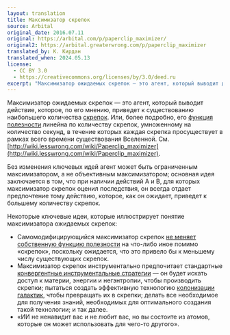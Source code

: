 ```yaml
---
layout: translation
title: Максимизатор скрепок
source: Arbital
original_date: 2016.07.11
original: https://arbital.com/p/paperclip_maximizer/
original2: https://arbital.greaterwrong.com/p/paperclip_maximizer
translated_by: К. Кирдан
translated_when: 2024.05.13
license:
  - CC BY 3.0
  - https://creativecommons.org/licenses/by/3.0/deed.ru
excerpt: "Максимизатор ожидаемых скрепок — это агент, который выводит действие, которое, по его мнению, приведет к существованию наибольшего количества скрепок. Или, более подробно, его функция полезности линейна по количеству скрепок, умноженному на количество секунд, в течение которых каждая скрепка просуществует в рамках всего времени существования Вселенной."
---
```

Максимизатор ожидаемых скрепок — это агент, который выводит действие, которое, по его мнению, приведет к существованию наибольшего количества [скрепок](https://arbital.com/p/paperclip/). Или, более подробно, его [функция полезности](https://arbital.com/p/value_alignment_utility/) линейна по количеству скрепок, умноженному на количество секунд, в течение которых каждая скрепка просуществует в рамках всего времени существования Вселенной. См. [http://wiki.lesswrong.com/wiki/Paperclip_maximizer](http://wiki.lesswrong.com/wiki/Paperclip_maximizer).

Без изменения ключевых идей агент может быть ограниченным максимизатором, а не объективным максимизатором; основная идея заключается в том, что при наличии действий A и B, для которых максимизатор скрепок оценил последствия, он всегда отдает предпочтение тому действию, которое, как он ожидает, приведет к большему количеству скрепок.

Некоторые ключевые идеи, которые иллюстрирует понятие максимизатора ожидаемых скрепок:

* Самомодифицирующийся максимизатор скрепок [не меняет собственную функцию полезности](https://arbital.com/p/preference_stability/) на что-либо иное помимо «скрепок», поскольку ожидается, что это привело бы к меньшему числу существующих скрепок.
* Максимизатор скрепок инструментально предпочитает стандартные [конвергентные инструментальные стратегии](https://arbital.com/p/convergent_strategies/) — он будет искать доступ к материи, энергии и негэнтропии, чтобы производить скрепки; пытаться создать эффективную технологию [колонизации галактик](https://arbital.com/p/cosmic_endowment/), чтобы превращать их в скрепки; делать все необходимое для получения знаний, необходимых для оптимального создания такой технологии; и так далее.
* «ИИ не ненавидит вас и не любит вас, но вы состоите из атомов, которые он может использовать для чего-то другого».
